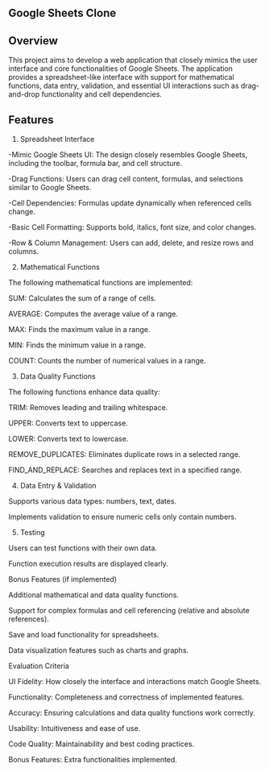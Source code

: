 Google Sheets Clone
-

Overview
-
This project aims to develop a web application that closely mimics the user interface and core functionalities of Google Sheets. The application provides a spreadsheet-like interface with support for mathematical functions, data entry, validation, and essential UI interactions such as drag-and-drop functionality and cell dependencies.

Features
-
1. Spreadsheet Interface

-Mimic Google Sheets UI: The design closely resembles Google Sheets, including the toolbar, formula bar, and cell structure.

-Drag Functions: Users can drag cell content, formulas, and selections similar to Google Sheets.

-Cell Dependencies: Formulas update dynamically when referenced cells change.

-Basic Cell Formatting: Supports bold, italics, font size, and color changes.

-Row & Column Management: Users can add, delete, and resize rows and columns.

2. Mathematical Functions

The following mathematical functions are implemented:

SUM: Calculates the sum of a range of cells.

AVERAGE: Computes the average value of a range.

MAX: Finds the maximum value in a range.

MIN: Finds the minimum value in a range.

COUNT: Counts the number of numerical values in a range.

3. Data Quality Functions

The following functions enhance data quality:

TRIM: Removes leading and trailing whitespace.

UPPER: Converts text to uppercase.

LOWER: Converts text to lowercase.

REMOVE_DUPLICATES: Eliminates duplicate rows in a selected range.

FIND_AND_REPLACE: Searches and replaces text in a specified range.

4. Data Entry & Validation

Supports various data types: numbers, text, dates.

Implements validation to ensure numeric cells only contain numbers.

5. Testing

Users can test functions with their own data.

Function execution results are displayed clearly.

Bonus Features (if implemented)

Additional mathematical and data quality functions.

Support for complex formulas and cell referencing (relative and absolute references).

Save and load functionality for spreadsheets.

Data visualization features such as charts and graphs.

Evaluation Criteria

UI Fidelity: How closely the interface and interactions match Google Sheets.

Functionality: Completeness and correctness of implemented features.

Accuracy: Ensuring calculations and data quality functions work correctly.

Usability: Intuitiveness and ease of use.

Code Quality: Maintainability and best coding practices.

Bonus Features: Extra functionalities implemented.
